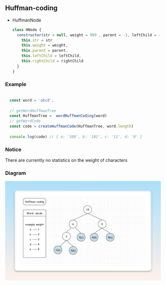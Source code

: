 ## Huffman-coding

- HuffmanNode

  ```javaScript
  class HNode {
    constructor(str = null, weight = 999 , parent = -1, leftChild = -1, rightChild = -1) {
      this.str = str
      this.weight = weight,
      this.parent = parent,
      this.leftChild = leftChild,
      this.rightChild = rightChild
    }
  }
  ```

### Example

```javaScript

  const word = 'abcd',

  // getWordHuffmanTree
  const HuffmanTree =  wordHuffmanCoding(word)
  // getWordCode
  const code = createHuffmanCode(HuffmanTree, word.length)

  console.log(code) // { a: '100', b: '101', c: '11', d: '0' }

```

### Notice

There are currently no statistics on the weight of characters

### Diagram
![diagram](/image/Diagram2.png)

